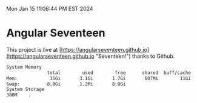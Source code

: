 Mon Jan 15 11:06:44 PM EST 2024

# Angular Seventeen


This project is live at [https://angularseventeen.github.io](https://angularseventeen.github.io "Seventeen!") thanks to Github.

```bash
System Memory
               total        used        free      shared  buff/cache   available
Mem:            15Gi       3.1Gi       1.7Gi       607Mi        11Gi        12Gi
Swap:          8.0Gi       1.2Mi       8.0Gi
System Storage
380M	.
```
